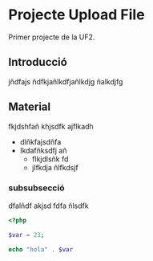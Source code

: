 # Projecte Upload File

Primer projecte de la UF2.

## Introducció

jñdfajs ñdfkjañlkdfjañlkdjg ñalkdjfg 


## Material

fkjdshfañ khjsdfk ajflkadh
* dlñkfajsdñfa
* lkdafñksdfj añ
  * flkjdlsñk fd
  * jlfkdja ñlfkdsjf

### subsubsecció
dfalñdf akjsd fdfa ñlsdfk

```php
<?php

$var = 23;

echo "hola" . $var

```
